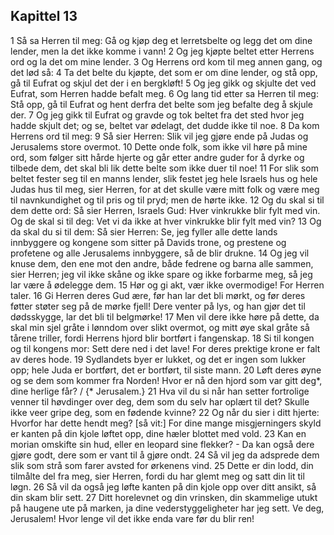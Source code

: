 ## Kapittel 13

1 Så sa Herren til meg: Gå og kjøp deg et lerretsbelte og legg det om dine lender, men la det ikke komme i vann!
2 Og jeg kjøpte beltet etter Herrens ord og la det om mine lender.
3 Og Herrens ord kom til meg annen gang, og det lød så:
4 Ta det belte du kjøpte, det som er om dine lender, og stå opp, gå til Eufrat og skjul det der i en bergkløft!
5 Og jeg gikk og skjulte det ved Eufrat, som Herren hadde befalt meg.
6 Og lang tid etter sa Herren til meg: Stå opp, gå til Eufrat og hent derfra det belte som jeg befalte deg å skjule der.
7 Og jeg gikk til Eufrat og gravde og tok beltet fra det sted hvor jeg hadde skjult det; og se, beltet var ødelagt, det dudde ikke til noe.
8 Da kom Herrens ord til meg:
9 Så sier Herren: Slik vil jeg gjøre ende på Judas og Jerusalems store overmot.
10 Dette onde folk, som ikke vil høre på mine ord, som følger sitt hårde hjerte og går etter andre guder for å dyrke og tilbede dem, det skal bli lik dette belte som ikke duer til noe!
11 For slik som beltet fester seg til en manns lender, slik festet jeg hele Israels hus og hele Judas hus til meg, sier Herren, for at det skulle være mitt folk og være meg til navnkundighet og til pris og til pryd; men de hørte ikke.
12 Og du skal si til dem dette ord: Så sier Herren, Israels Gud: Hver vinkrukke blir fylt med vin. Og de skal si til deg: Vet vi da ikke at hver vinkrukke blir fylt med vin?
13 Og da skal du si til dem: Så sier Herren: Se, jeg fyller alle dette lands innbyggere og kongene som sitter på Davids trone, og prestene og profetene og alle Jerusalems innbyggere, så de blir drukne.
14 Og jeg vil knuse dem, den ene mot den andre, både fedrene og barna alle sammen, sier Herren; jeg vil ikke skåne og ikke spare og ikke forbarme meg, så jeg lar være å ødelegge dem.
15 Hør og gi akt, vær ikke overmodige! For Herren taler.
16 Gi Herren deres Gud ære, før han lar det bli mørkt, og før deres føtter støter seg på de mørke fjell! Dere venter på lys, og han gjør det til dødsskygge, lar det bli til belgmørke!
17 Men vil dere ikke høre på dette, da skal min sjel gråte i lønndom over slikt overmot, og mitt øye skal gråte så tårene triller, fordi Herrens hjord blir bortført i fangenskap.
18 Si til kongen og til kongens mor: Sett dere ned i det lave! For deres prektige krone er falt av deres hode.
19 Sydlandets byer er lukket, og det er ingen som lukker opp; hele Juda er bortført, det er bortført, til siste mann.
20 Løft deres øyne og se dem som kommer fra Norden! Hvor er nå den hjord som var gitt deg*, dine herlige får? / {* Jerusalem.}
21 Hva vil du si når han setter fortrolige venner til høvdinger over deg, dem som du selv har oplært til det? Skulle ikke veer gripe deg, som en fødende kvinne?
22 Og når du sier i ditt hjerte: Hvorfor har dette hendt meg? [så vit:] For dine mange misgjerningers skyld er kanten på din kjole løftet opp, dine hæler blottet med vold.
23 Kan en morian omskifte sin hud, eller en leopard sine flekker? - Da kan også dere gjøre godt, dere som er vant til å gjøre ondt.
24 Så vil jeg da adsprede dem slik som strå som farer avsted for ørkenens vind.
25 Dette er din lodd, din tilmålte del fra meg, sier Herren, fordi du har glemt meg og satt din lit til løgn.
26 Så vil da også jeg løfte kanten på din kjole opp over ditt ansikt, så din skam blir sett.
27 Ditt horelevnet og din vrinsken, din skammelige utukt på haugene ute på marken, ja dine vederstyggeligheter har jeg sett. Ve deg, Jerusalem! Hvor lenge vil det ikke enda vare før du blir ren!
